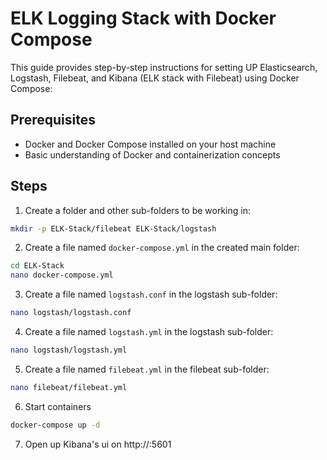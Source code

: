 # ELK Logging Stack with Docker Compose

This guide provides step-by-step instructions for setting UP Elasticsearch, Logstash, Filebeat, and Kibana (ELK stack with Filebeat) using Docker Compose:

## Prerequisites

- Docker and Docker Compose installed on your host machine
- Basic understanding of Docker and containerization concepts

## Steps

1. Create a folder and other sub-folders to be working in:

```bash
mkdir -p ELK-Stack/filebeat ELK-Stack/logstash
```

2. Create a file named `docker-compose.yml` in the created main folder:

```bash
cd ELK-Stack
nano docker-compose.yml
```

3. Create a file named `logstash.conf` in the logstash sub-folder:

```bash
nano logstash/logstash.conf
```

4. Create a file named `logstash.yml` in the logstash sub-folder:

```bash
nano logstash/logstash.yml
```

5. Create a file named `filebeat.yml` in the filebeat sub-folder:

```bash
nano filebeat/filebeat.yml
```

6. Start containers 

```bash
docker-compose up -d
```

7. Open up Kibana's ui on http://<ipaddress>:5601